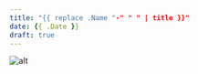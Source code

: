 ```yaml
---
title: "{{ replace .Name "-" " " | title }}"
date: {{ .Date }}
draft: true
---
```


![alt](//via.placeholder.com/640x150)
